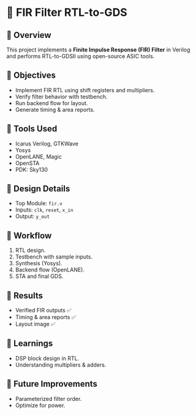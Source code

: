 # 📘 FIR Filter RTL-to-GDS

## 🔹 Overview
This project implements a **Finite Impulse Response (FIR) Filter** in Verilog and performs RTL-to-GDSII using open-source ASIC tools.

## 🔹 Objectives
- Implement FIR RTL using shift registers and multipliers.
- Verify filter behavior with testbench.
- Run backend flow for layout.
- Generate timing & area reports.

## 🔹 Tools Used
- Icarus Verilog, GTKWave
- Yosys
- OpenLANE, Magic
- OpenSTA
- PDK: Sky130

## 🔹 Design Details
- Top Module: `fir.v`
- Inputs: `clk`, `reset`, `x_in`
- Output: `y_out`

## 🔹 Workflow
1. RTL design.  
2. Testbench with sample inputs.  
3. Synthesis (Yosys).  
4. Backend flow (OpenLANE).  
5. STA and final GDS.  

## 🔹 Results
- Verified FIR outputs ✅  
- Timing & area reports ✅  
- Layout image ✅  

## 🔹 Learnings
- DSP block design in RTL.  
- Understanding multipliers & adders.  

## 🔹 Future Improvements
- Parameterized filter order.  
- Optimize for power.  
